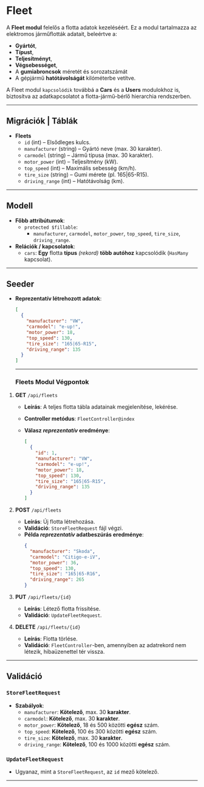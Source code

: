 # Fleet

A **Fleet modul** felelős a flotta adatok kezeléséért. Ez a modul tartalmazza az elektromos járműflották adatait, beleértve a:

- **Gyártót**,
- **Típust**,
- **Teljesítményt**,
- **Végsebességet**,
- A **gumiabroncsok** méretét és sorozatszámát
- A gépjármű **hatótávolságát** kilóméterbe vetítve.

A Fleet modul `kapcsolódik` továbbá a **Cars** és a **Users** modulokhoz is, biztosítva az adatkapcsolatot a flotta-jármű-bérlő hierarchia rendszerben.

---
## **Migrációk** | Táblák

- **Fleets**
  - `id` (int) – Elsődleges kulcs.
  - `manufacturer` (string) – Gyártó neve (max. 30 karakter).
  - `carmodel` (string) – Jármű típusa (max. 30 karakter).
  - `motor_power` (int) – Teljesítmény (kW).
  - `top_speed` (int) – Maximális sebesség (km/h).
  - `tire_size` (string) – Gumi mérete (pl. 165|65-R15).
  - `driving_range` (int) – Hatótávolság (km).

---
## Modell

- **Főbb attribútumok**:
  - `protected $fillable`:
    - `manufacturer`, `carmodel`, `motor_power`, `top_speed`, `tire_size`, `driving_range`.
- **Relációk / kapcsolatok**:
  - `cars`: **Egy** flotta **típus** _(rekord)_ **több autóhoz** kapcsolódik (`HasMany` kapcsolat).

---

## Seeder

- **Reprezentatív létrehozott adatok**:

  ```json
  [
    {
      "manufacturer": "VW",
      "carmodel": "e-up!",
      "motor_power": 18,
      "top_speed": 130,
      "tire_size": "165|65-R15",
      "driving_range": 135
    }
  ]
  ```
  ---
  ### Fleets Modul Végpontok

1. **GET** `/api/fleets`

   - **Leírás**: A teljes flotta tábla adatainak megjelenítése, lekérése.
   - **Controller metódus**: `FleetController@index`
   - **Válasz _reprezentatív_ eredménye**:

     ```json
     [
       {
         "id": 1,
         "manufacturer": "VW",
         "carmodel": "e-up!",
         "motor_power": 18,
         "top_speed": 130,
         "tire_size": "165|65-R15",
         "driving_range": 135
       }
     ]
     ```

2. **POST** `/api/fleets`

   - **Leírás**: Új flotta létrehozása.
   - **Validáció**: `StoreFleetRequest` fájl végzi.
   - **Példa _reprezentatív_ adatbeszúrás eredménye**:
     ```json
     {
       "manufacturer": "Skoda",
       "carmodel": "Citigo-e-iV",
       "motor_power": 36,
       "top_speed": 130,
       "tire_size": "165|65-R16",
       "driving_range": 265
     }
     ```

3. **PUT** `/api/fleets/{id}`

   - **Leírás**: Létező flotta frissítése.
   - **Validáció**: `UpdateFleetRequest`.

4. **DELETE** `/api/fleets/{id}`
   - **Leírás**: Flotta törlése.
   - **Validáció**: `FleetController`-ben, amennyiben az adatrekord nem létezik, hibaüzenettel tér vissza.

---

## Validáció

### `StoreFleetRequest`

- **Szabályok**:
  - `manufacturer`: **Kötelező**, max. 30 **karakter**.
  - `carmodel`: **Kötelező**, max. 30 **karakter**.
  - `motor_power`: **Kötelező**, 18 és 500 közötti **egész** szám.
  - `top_speed`: **Kötelező**, 100 és 300 közötti **egész** szám.
  - `tire_size`: **Kötelező**, max. 30 **karakter**.
  - `driving_range`: **Kötelező**, 100 és 1000 közötti **egész** szám.

### `UpdateFleetRequest`

- Ugyanaz, mint a `StoreFleetRequest`, az `id` mező kötelező.

---